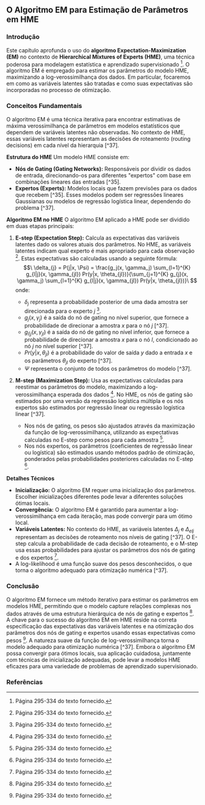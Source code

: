 ## O Algoritmo EM para Estimação de Parâmetros em HME

### Introdução
Este capítulo aprofunda o uso do **algoritmo Expectation-Maximization (EM)** no contexto de **Hierarchical Mixtures of Experts (HME)**, uma técnica poderosa para modelagem estatística e aprendizado supervisionado [^1]. O algoritmo EM é empregado para estimar os parâmetros do modelo HME, maximizando a log-verossimilhança dos dados. Em particular, focaremos em como as variáveis latentes são tratadas e como suas expectativas são incorporadas no processo de otimização.

### Conceitos Fundamentais

O algoritmo EM é uma técnica iterativa para encontrar estimativas de máxima verossimilhança de parâmetros em modelos estatísticos que dependem de variáveis latentes não observadas. No contexto de HME, essas variáveis latentes representam as decisões de roteamento (routing decisions) em cada nível da hierarquia [^37].

**Estrutura do HME**
Um modelo HME consiste em:
*   **Nós de Gating (Gating Networks):** Responsáveis por dividir os dados de entrada, direcionando-os para diferentes "expertos" com base em combinações lineares das entradas [^35].
*   **Expertos (Experts):** Modelos locais que fazem previsões para os dados que recebem [^35]. Esses modelos podem ser regressões lineares Gaussianas ou modelos de regressão logística linear, dependendo do problema [^37].

**Algoritmo EM no HME**
O algoritmo EM aplicado a HME pode ser dividido em duas etapas principais:
1.  **E-step (Expectation Step):** Calcula as expectativas das variáveis latentes dado os valores atuais dos parâmetros. No HME, as variáveis latentes indicam qual experto é mais apropriado para cada observação [^1]. Estas expectativas são calculadas usando a seguinte fórmula:
    $$\
    \delta_{j} = P(j|x, \Psi) = \frac{g_j(x, \gamma_j) \sum_{l=1}^{K} g_{l|j}(x, \gamma_{jl}) Pr(y|x, \theta_{jl})}{\sum_{j=1}^{K} g_{j}(x, \gamma_j) \sum_{l=1}^{K} g_{l|j}(x, \gamma_{jl}) Pr(y|x, \theta_{jl})}\
    $$
    onde:

    *   $\delta_{j}$ representa a probabilidade posterior de uma dada amostra ser direcionada para o experto $j$ [^1].
    *   $g_j(x, \gamma_j)$ é a saída do nó de gating no nível superior, que fornece a probabilidade de direcionar a amostra $x$ para o nó $j$ [^37].
    *   $g_{l|j}(x, \gamma_{jl})$ é a saída do nó de gating no nível inferior, que fornece a probabilidade de direcionar a amostra $x$ para o nó $l$, condicionado ao nó $j$ no nível superior [^37].
    *   $Pr(y|x, \theta_{jl})$ é a probabilidade do valor de saída $y$ dado a entrada $x$ e os parâmetros $\theta_{jl}$ do experto [^37].
    *   $\Psi$ representa o conjunto de todos os parâmetros do modelo [^37].
2.  **M-step (Maximization Step):** Usa as expectativas calculadas para reestimar os parâmetros do modelo, maximizando a log-verossimilhança esperada dos dados [^1]. No HME, os nós de gating são estimados por uma versão da regressão logística múltipla e os nós expertos são estimados por regressão linear ou regressão logística linear [^37].

    *   Nos nós de gating, os pesos são ajustados através da maximização da função de log-verossimilhança, utilizando as expectativas calculadas no E-step como pesos para cada amostra [^1].
    *   Nos nós expertos, os parâmetros (coeficientes de regressão linear ou logística) são estimados usando métodos padrão de otimização, ponderados pelas probabilidades posteriores calculadas no E-step [^1].

**Detalhes Técnicos**

*   **Inicialização:** O algoritmo EM requer uma inicialização dos parâmetros. Escolher inicializações diferentes pode levar a diferentes soluções ótimas locais.
*   **Convergência:** O algoritmo EM é garantido para aumentar a log-verossimilhança em cada iteração, mas pode convergir para um ótimo local.
*   **Variáveis Latentes:** No contexto do HME, as variáveis latentes $\Delta_j$ e $\Delta_{elj}$ representam as decisões de roteamento nos níveis de gating [^37]. O E-step calcula a probabilidade de cada decisão de roteamento, e o M-step usa essas probabilidades para ajustar os parâmetros dos nós de gating e dos expertos [^1].
* A log-likelihood é uma função suave dos pesos desconhecidos, o que torna o algoritmo adequado para otimização numérica [^37].

### Conclusão
O algoritmo EM fornece um método iterativo para estimar os parâmetros em modelos HME, permitindo que o modelo capture relações complexas nos dados através de uma estrutura hierárquica de nós de gating e expertos [^1]. A chave para o sucesso do algoritmo EM em HME reside na correta especificação das expectativas das variáveis latentes e na otimização dos parâmetros dos nós de gating e expertos usando essas expectativas como pesos [^1]. A natureza suave da função de log-verossimilhança torna o modelo adequado para otimização numérica [^37]. Embora o algoritmo EM possa convergir para ótimos locais, sua aplicação cuidadosa, juntamente com técnicas de inicialização adequadas, pode levar a modelos HME eficazes para uma variedade de problemas de aprendizado supervisionado.

### Referências
[^1]: Página 295-334 do texto fornecido.

<!-- END -->